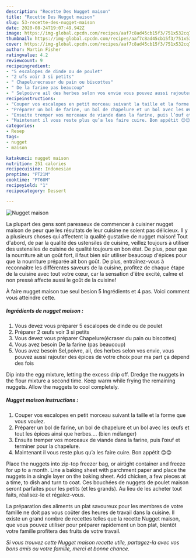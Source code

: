 ```yaml
---
description: "Recette Des Nugget maison"
title: "Recette Des Nugget maison"
slug: 53-recette-des-nugget-maison
date: 2020-08-24T19:07:49.942Z
image: https://img-global.cpcdn.com/recipes/aaf7c8ad45cb15f3/751x532cq70/nugget-maison-photo-principale-de-la-recette.jpg
thumbnail: https://img-global.cpcdn.com/recipes/aaf7c8ad45cb15f3/751x532cq70/nugget-maison-photo-principale-de-la-recette.jpg
cover: https://img-global.cpcdn.com/recipes/aaf7c8ad45cb15f3/751x532cq70/nugget-maison-photo-principale-de-la-recette.jpg
author: Martin Fisher
ratingvalue: 4.2
reviewcount: 9
recipeingredient:
- "5 escalopes de dinde ou de poulet"
- "2 ufs voir 3 si petits"
- " Chapelurecraser du pain ou biscottes"
- " De la farine pas beaucoup"
- " Selpoivre ail des herbes selon vos envie vous pouvez aussi rajouter des pices de votre choix pour ma part a dpend des fois"
recipeinstructions:
- "Couper vos escalopes en petit morceau suivant la taille et la forme que vous voulez."
- "Préparer un bol de farine, un bol de chapelure et un bol avec les œufs et tout les épices ainsi que herbes.... (bien mélanger)"
- "Ensuite tremper vos morceaux de viande dans la farine, puis l’œuf et terminer pour la chapelure."
- "Maintenant il vous reste plus qu’a les faire cuire. Bon appétit 😊😊"
categories:
- Resep
tags:
- nugget
- maison

katakunci: nugget maison 
nutrition: 251 calories
recipecuisine: Indonesian
preptime: "PT21M"
cooktime: "PT60M"
recipeyield: "1"
recipecategory: Dessert

---
```



![Nugget maison](https://img-global.cpcdn.com/recipes/aaf7c8ad45cb15f3/751x532cq70/nugget-maison-photo-principale-de-la-recette.jpg)

La plupart des gens sont paresseux de commencer à cuisiner nugget maison de peur que les résultats de leur cuisine ne soient pas délicieux. Il y a plusieurs choses qui affectent la qualité gustative de nugget maison! Tout d'abord, de par la qualité des ustensiles de cuisine, veillez toujours à utiliser des ustensiles de cuisine de qualité toujours en bon état. De plus, pour que la nourriture ait un goût fort, il faut bien sûr utiliser beaucoup d'épices pour que la nourriture préparée ait bon goût. De plus, entraînez-vous à reconnaître les différentes saveurs de la cuisine, profitez de chaque étape de la cuisine avec tout votre cœur, car la sensation d'être excité, calme et non pressé affecte aussi le goût de la cuisine!

<!--inarticleads1-->

À faire nugget maison tue seul besion 5 Ingrédients et 4 pas. Voici comment vous atteindre cette.

##### Ingrédients de nugget maison :

1. Vous devez vous préparer 5 escalopes de dinde ou de poulet
1. Préparer 2 œufs voir 3 si petits
1. Vous devez vous préparer  Chapelure(écraser du pain ou biscottes)
1. Vous avez besoin  De la farine (pas beaucoup)
1. Vous avez besoin  Sel,poivre, ail, des herbes selon vos envie, vous pouvez aussi rajouter des épices de votre choix pour ma part ça dépend des fois


Dip into the egg mixture, letting the excess drip off. Dredge the nuggets in the flour mixture a second time. Keep warm while frying the remaining nuggets. Allow the nuggets to cool completely. 

<!--inarticleads2-->

##### Nugget maison instructions :

1. Couper vos escalopes en petit morceau suivant la taille et la forme que vous voulez.
1. Préparer un bol de farine, un bol de chapelure et un bol avec les œufs et tout les épices ainsi que herbes.... (bien mélanger)
1. Ensuite tremper vos morceaux de viande dans la farine, puis l’œuf et terminer pour la chapelure.
1. Maintenant il vous reste plus qu’a les faire cuire. Bon appétit 😊😊


Place the nuggets into zip-top freezer bag, or airtight container and freeze for up to a month. Line a baking sheet with parchment paper and place the nuggets in a single layer on the baking sheet. Add chicken, a few pieces at a time, to dish and turn to coat. Ces bouchées de nuggets de poulet maison seront parfaites pour les petits (et les grands). Au lieu de les acheter tout faits, réalisez-le et régalez-vous. 

<!--inarticleads1-->

<p>
La préparation des aliments un plat savoureux pour les membres de votre famille ne doit pas vous coûter des heures de travail dans la cuisine. Il existe un grand nombre de recettes telles que la recette Nugget maison, que vous pouvez utiliser pour préparer rapidement un bon plat, bientôt votre famille profitera des fruits de votre travail.
</p>

<p>
<i>Si vous trouvez cette Nugget maison recette utile, partagez-la avec vos bons amis ou votre famille, merci et bonne chance.</i>
</p>
